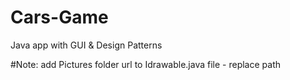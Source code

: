 # Cars-Game
Java app with GUI &amp; Design Patterns

#Note: add Pictures folder url to Idrawable.java file - replace path 
